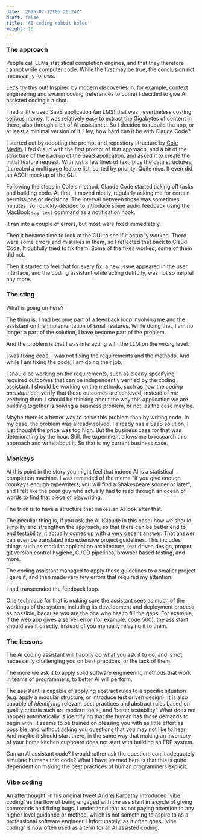 ```yaml
---
date: '2025-07-12T06:26:24Z'
draft: false
title: 'AI coding rabbit holes'
weight: 10
---
```


### The approach

People call LLMs statistical completion engines, and that they therefore cannot write computer code.
While the first may be true, the conclusion not necessarily follows.

Let's try this out!
Inspired by modern discoveries in, for example, context engineering and swarm coding (references to come) I decided to give AI assisted coding it a shot.

I had a little used SaaS application (an LMS) that was nevertheless costing serious money.
It was relatively easy to extract the Gigabytes of content in there, also through a bit of AI assistance.
So I decided to rebuild the app, or at least a minimal version of it.
Hey, how hard can it be with Claude Code?

I started out by adopting the prompt and repository structure by [Cole Medin](https://github.com/coleam00/context-engineering-intro).
I fed Claud with the first prompt of that approach, and a bit of the structure of the backup of the SaaS application, and asked it to create the initial feature request.
With just a few lines of text, plus the data structures, it created a multi page feature list, sorted by priority.
Quite nice.
It even did an ASCII mockup of the GUI.

Following the steps in Cole's method, Claude Code started ticking off tasks and building code.
At first, it moved nicely, regularly asking me for certain permissions or decisions.
The interval between those was sometimes minutes, so I quickly decided to introduce some audio feedback using the MacBook `say text` command as a notification hook.

It ran into a couple of errors, but most were fixed immediately.

Then it became time to look at the GUI to see if it actually worked.
There were some errors and mistakes in them, so I reflected that back to Claud Code.
It dutifully tried to fix them.
Some of the fixes worked, some of them did not.

Then it started to feel that for every fix, a new issue appeared in the user interface, and the coding assistant,while acting dutifully, was not so helpful any more.

### The sting

What is going on here?

The thing is, I had become part of a feedback loop involving me and the assistant on the implementation of small features.
While doing that, I am no longer a part of the solution, I have become part of the problem.

And the problem is that I was interacting with the LLM on the wrong level.

I was fixing code, I was not fixing the requirements and the methods.
And while I am fixing the code, I am doing their job.

I should be working on the requirements, such as clearly specifying required outcomes that can be independently verified by the coding assistant.
I should be working on the methods, such as how the *coding assistant* can verify that those outcomes are achieved, instead of *me* verifying them.
I should be thinking about the way this application we are building together is solving a business problem, or not, as the case may be.

Maybe there is a better way to solve this problem than by writing code.
In my case, the problem was already solved, I already has a SaaS solution, I just thought the price was too high. But the business case for that was deteriorating by the hour.
Still, the experiment allows me to research this approach and write about it.
So that is my current business case.

### Monkeys

At this point in the story you might feel that indeed AI is a statistical completion machine.
I was reminded of the meme "If you give enough monkeys enough typewriters, you will find a Shakespeare sooner or later", and I felt like the poor guy who actually had to read through an ocean of words to find that piece of playwriting.

The trick is to have a structure that makes an AI look after that.

The peculiar thing is, if you ask the AI (Claude in this case) how we should simplify and strengthen the approach, so that there can be better end to end testability, it actually comes up with a very decent answer.
That answer can even be translated into extensive project guidelines.
This includes things such as modular application architecture, test driven design, proper git version control hygiene, CI/CD pipelines, browser based testing, and more.

The coding assistant managed to apply these guidelines to a smaller project I gave it, and then made very few errors that required my attention.

I had transcended the feedback loop.

One technique for that is making sure the assistant sees as much of the workings of the system, including its development and deployment process as possible, because you are the one who has to fill the gaps.
For example, if the web app gives a server error (for example, code 500), the assistant should see it directly, instead of you manually relaying it to them.

### The lessons

The AI coding assistant will happily do what you ask it to do, and is not necessarily challenging you on best practices, or the lack of them.

The more we ask it to apply solid software engineering methods that work in teams of programmers, to better AI will perform.

The assistant is capable of applying abstract rules to a specific situation (e.g. apply a modular structure, or introduce test driven design).
It is also capable of *identifying* relevant best practices and abstract rules based on quality criteria such as 'modern tools', and 'better testability'.
What does not happen automatically is identifying that the human has those demands to begin with.
It seems to be trained on pleasing you with as little effort as possible, and without asking you questions that you may not like to hear.
And maybe it should start there, in the same way that making an inventory of your home kitchen cupboard does not start with building an ERP system.

Can an AI assistant code?
I would rather ask the question: can it adequately simulate humans that code?
What I have learned here is that this is quite dependent on making the best practices of human programmers explicit.

### Vibe coding

An afterthought: in his original tweet Andrej Karpathy introduced 'vibe coding' as the flow of being engaged with the assistant in a cycle of giving commands and fixing bugs.
I understand that as not paying attention to any higher level guidance or method, which is not something to aspire to as a professional software engineer.
Unfortunately, as it often goes, 'vibe coding' is now often used as a term for all AI assisted coding.
